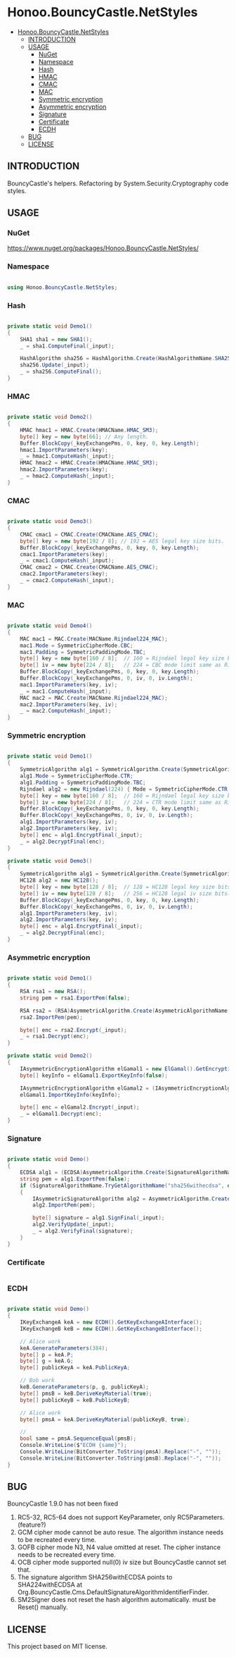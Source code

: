 # Honoo.BouncyCastle.NetStyles

<!-- @import "[TOC]" {cmd="toc" depthFrom=1 depthTo=6 orderedList=false} -->

<!-- code_chunk_output -->

- [Honoo.BouncyCastle.NetStyles](#honoobouncycastlenetstyles)
  - [INTRODUCTION](#introduction)
  - [USAGE](#usage)
    - [NuGet](#nuget)
    - [Namespace](#namespace)
    - [Hash](#hash)
    - [HMAC](#hmac)
    - [CMAC](#cmac)
    - [MAC](#mac)
    - [Symmetric encryption](#symmetric-encryption)
    - [Asymmetric encryption](#asymmetric-encryption)
    - [Signature](#signature)
    - [Certificate](#certificate)
    - [ECDH](#ecdh)
  - [BUG](#bug)
  - [LICENSE](#license)

<!-- /code_chunk_output -->

## INTRODUCTION

BouncyCastle's helpers. Refactoring by System.Security.Cryptography code styles.

## USAGE

### NuGet

<https://www.nuget.org/packages/Honoo.BouncyCastle.NetStyles/>

### Namespace

```c#

using Honoo.BouncyCastle.NetStyles;

```

### Hash

```c#

private static void Demo1()
{
    SHA1 sha1 = new SHA1();
    _ = sha1.ComputeFinal(_input);

    HashAlgorithm sha256 = HashAlgorithm.Create(HashAlgorithmName.SHA256);
    sha256.Update(_input);
    _ = sha256.ComputeFinal();
}

```

### HMAC

```c#

private static void Demo2()
{
    HMAC hmac1 = HMAC.Create(HMACName.HMAC_SM3);
    byte[] key = new byte[66]; // Any length.
    Buffer.BlockCopy(_keyExchangePms, 0, key, 0, key.Length);
    hmac1.ImportParameters(key);
    _ = hmac1.ComputeHash(_input);
    HMAC hmac2 = HMAC.Create(HMACName.HMAC_SM3);
    hmac2.ImportParameters(key);
    _ = hmac2.ComputeHash(_input);
}

```

### CMAC

```c#

private static void Demo3()
{
    CMAC cmac1 = CMAC.Create(CMACName.AES_CMAC);
    byte[] key = new byte[192 / 8]; // 192 = AES legal key size bits.
    Buffer.BlockCopy(_keyExchangePms, 0, key, 0, key.Length);
    cmac1.ImportParameters(key);
    _ = cmac1.ComputeHash(_input);
    CMAC cmac2 = CMAC.Create(CMACName.AES_CMAC);
    cmac2.ImportParameters(key);
    _ = cmac2.ComputeHash(_input);
}

```

### MAC

```c#

private static void Demo4()
{
    MAC mac1 = MAC.Create(MACName.Rijndael224_MAC);
    mac1.Mode = SymmetricCipherMode.CBC;
    mac1.Padding = SymmetricPaddingMode.TBC;
    byte[] key = new byte[160 / 8];  // 160 = Rijndael legal key size bits.
    byte[] iv = new byte[224 / 8];   // 224 = CBC mode limit same as Rijndael block size bits.
    Buffer.BlockCopy(_keyExchangePms, 0, key, 0, key.Length);
    Buffer.BlockCopy(_keyExchangePms, 0, iv, 0, iv.Length);
    mac1.ImportParameters(key, iv);
    _ = mac1.ComputeHash(_input);
    MAC mac2 = MAC.Create(MACName.Rijndael224_MAC);
    mac2.ImportParameters(key, iv);
    _ = mac2.ComputeHash(_input);
}

```

### Symmetric encryption

```c#

private static void Demo1()
{
    SymmetricAlgorithm alg1 = SymmetricAlgorithm.Create(SymmetricAlgorithmName.Rijndael224);
    alg1.Mode = SymmetricCipherMode.CTR;
    alg1.Padding = SymmetricPaddingMode.TBC;
    Rijndael alg2 = new Rijndael(224) { Mode = SymmetricCipherMode.CTR, Padding = SymmetricPaddingMode.TBC };
    byte[] key = new byte[160 / 8];  // 160 = Rijndael legal key size bits.
    byte[] iv = new byte[224 / 8];   // 224 = CTR mode limit same as Rijndael block size bits.
    Buffer.BlockCopy(_keyExchangePms, 0, key, 0, key.Length);
    Buffer.BlockCopy(_keyExchangePms, 0, iv, 0, iv.Length);
    alg1.ImportParameters(key, iv);
    alg2.ImportParameters(key, iv);
    byte[] enc = alg1.EncryptFinal(_input);
    _ = alg2.DecryptFinal(enc);
}

private static void Demo3()
{
    SymmetricAlgorithm alg1 = SymmetricAlgorithm.Create(SymmetricAlgorithmName.HC128);
    HC128 alg2 = new HC128();
    byte[] key = new byte[128 / 8];  // 128 = HC128 legal key size bits.
    byte[] iv = new byte[128 / 8];   // 256 = HC128 legal iv size bits.
    Buffer.BlockCopy(_keyExchangePms, 0, key, 0, key.Length);
    Buffer.BlockCopy(_keyExchangePms, 0, iv, 0, iv.Length);
    alg1.ImportParameters(key, iv);
    alg2.ImportParameters(key, iv);
    byte[] enc = alg1.EncryptFinal(_input);
    _ = alg2.DecryptFinal(enc);
}

```

### Asymmetric encryption

```c#

private static void Demo1()
{
    RSA rsa1 = new RSA();
    string pem = rsa1.ExportPem(false);

    RSA rsa2 = (RSA)AsymmetricAlgorithm.Create(AsymmetricAlgorithmName.RSA);
    rsa2.ImportPem(pem);

    byte[] enc = rsa2.Encrypt(_input);
    _ = rsa1.Decrypt(enc);
}

private static void Demo2()
{
    IAsymmetricEncryptionAlgorithm elGamal1 = new ElGamal().GetEncryptionInterface();
    byte[] keyInfo = elGamal1.ExportKeyInfo(false);

    IAsymmetricEncryptionAlgorithm elGamal2 = (IAsymmetricEncryptionAlgorithm)AsymmetricAlgorithm.Create(AsymmetricAlgorithmName.ElGamal);
    elGamal1.ImportKeyInfo(keyInfo);

    byte[] enc = elGamal2.Encrypt(_input);
    _ = elGamal1.Decrypt(enc);
}

```

### Signature

```c#

private static void Demo()
{
    ECDSA alg1 = (ECDSA)AsymmetricAlgorithm.Create(SignatureAlgorithmName.SHA256withECDSA);
    string pem = alg1.ExportPem(false);
    if (SignatureAlgorithmName.TryGetAlgorithmName("sha256withecdsa", out SignatureAlgorithmName name))
    {
        IAsymmetricSignatureAlgorithm alg2 = AsymmetricAlgorithm.Create(name).GetSignatureInterface();
        alg2.ImportPem(pem);

        byte[] signature = alg1.SignFinal(_input);
        alg2.VerifyUpdate(_input);
        _ = alg2.VerifyFinal(signature);
    }
}

```

### Certificate

```c#

```

### ECDH

```c#

private static void Demo()
{
    IKeyExchangeA keA = new ECDH().GetKeyExchangeAInterface();
    IKeyExchangeB keB = new ECDH().GetKeyExchangeBInterface();

    // Alice work
    keA.GenerateParameters(384);
    byte[] p = keA.P;
    byte[] g = keA.G;
    byte[] publicKeyA = keA.PublicKeyA;

    // Bob work
    keB.GenerateParameters(p, g, publicKeyA);
    byte[] pmsB = keB.DeriveKeyMaterial(true);
    byte[] publicKeyB = keB.PublicKeyB;

    // Alice work
    byte[] pmsA = keA.DeriveKeyMaterial(publicKeyB, true);

    //
    bool same = pmsA.SequenceEqual(pmsB);
    Console.WriteLine($"ECDH {same}");
    Console.WriteLine(BitConverter.ToString(pmsA).Replace("-", ""));
    Console.WriteLine(BitConverter.ToString(pmsB).Replace("-", ""));
}

```

## BUG

BouncyCastle 1.9.0 has not been fixed

1. RC5-32, RC5-64 does not support KeyParameter, only RC5Parameters. (feature?)
2. GCM cipher mode cannot be auto resue. The algorithm instance needs to be recreated every time.
3. GOFB cipher mode N3, N4 value omitted at reset. The cipher instance needs to be recreated every time.
4. OCB cipher mode supported null(0) iv size but BouncyCastle cannot set that.
5. The signature algorithm SHA256withECDSA points to SHA224withECDSA at Org.BouncyCastle.Cms.DefaultSignatureAlgorithmIdentifierFinder.
6. SM2Signer does not reset the hash algorithm automatically. must be Reset() manually.

## LICENSE

This project based on MIT license.
